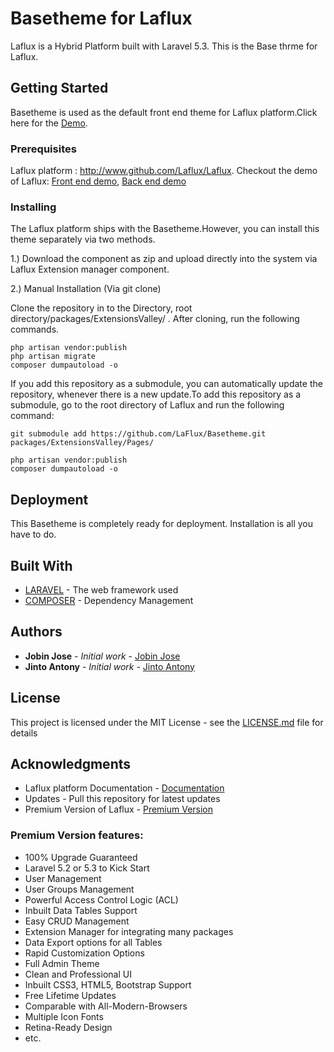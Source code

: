 # Basetheme for Laflux

Laflux is a Hybrid Platform built with Laravel 5.3. This is the Base thrme for Laflux.

## Getting Started

Basetheme is used as the default front end theme for Laflux platform.Click here for the [Demo](http://demo.laflux.com/).

### Prerequisites

Laflux platform : http://www.github.com/Laflux/Laflux. Checkout the demo of Laflux: [Front end demo](http://demo.laflux.com/), [Back end demo](http://demo.laflux.com/admin/dashboard)

### Installing

The Laflux platform ships with the Basetheme.However, you can install this theme separately via two methods.

1.) Download the component as zip and upload directly into the system via Laflux Extension manager component.

2.) Manual Installation (Via git clone)

Clone the repository in to the Directory, root directory/packages/ExtensionsValley/ . After cloning, run the following commands.

```
php artisan vendor:publish 
php artisan migrate
composer dumpautoload -o
```

If you add this repository as a submodule, you can automatically update the repository, whenever there is a new update.To add this repository as a submodule, go to the root directory of Laflux and run the following command:

```
git submodule add https://github.com/LaFlux/Basetheme.git packages/ExtensionsValley/Pages/

php artisan vendor:publish 
composer dumpautoload -o
```

## Deployment

This Basetheme is completely ready for deployment. Installation is all you have to do.

## Built With

* [LARAVEL](https://laravel.com/) - The web framework used
* [COMPOSER](https://getcomposer.org/) - Dependency Management

## Authors

* **Jobin Jose** - *Initial work* - [Jobin Jose](https://github.com/Jobinjose01)
* **Jinto Antony** - *Initial work* - [Jinto Antony](https://github.com/JintoAntony)

## License

This project is licensed under the MIT License - see the [LICENSE.md](LICENSE.md) file for details

## Acknowledgments

* Laflux platform Documentation - [Documentation](http://docs.laflux.com/)
* Updates - Pull this repository for latest updates
* Premium Version of Laflux - [Premium Version](http://extensionsvalley.com/downloads/laravel-admin-dashboard/)

### Premium Version features:
* 100% Upgrade Guaranteed
* Laravel 5.2 or 5.3 to Kick Start
* User Management
* User Groups Management
* Powerful Access Control Logic (ACL)
* Inbuilt Data Tables Support
* Easy CRUD Management
* Extension Manager for integrating many packages
* Data Export options for all Tables
* Rapid Customization Options
* Full Admin Theme
* Clean and Professional UI
* Inbuilt CSS3, HTML5, Bootstrap Support
* Free Lifetime Updates
* Comparable with All-Modern-Browsers
* Multiple Icon Fonts
* Retina-Ready Design
* etc.


